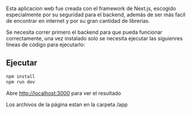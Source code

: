 Esta aplicacion web fue creada con el framework de Next.js, escogido especialmente por su seguridad para el backend, además de ser más facil de encontrar en internet y por su gran cantidad de librerias.

Se necesita correr primero el backend para que pueda funcionar correctamente, una vez instalado solo se necesita ejecutar las siguienres lineas de código para ejecutarlo:


## Ejecutar 

```bash
npm install
npm run dev
```

Abre [http://localhost:3000](http://localhost:3000) para ver el resultado

Los archivos de la página estan en la carpeta /app
